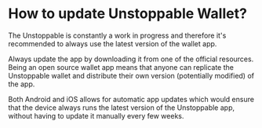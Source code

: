 # How to update Unstoppable Wallet?

The Unstoppable is constantly a work in progress and therefore it's recommended to always use the latest version of the wallet app.

Always update the app by downloading it from one of the official resources. Being an open source wallet app means that anyone can replicate the Unstoppable wallet and distribute their own version (potentially modified) of the app.

Both Android and iOS allows for automatic app updates which would ensure that the device always runs the latest version of the Unstoppable app, without having to update it manually every few weeks.
